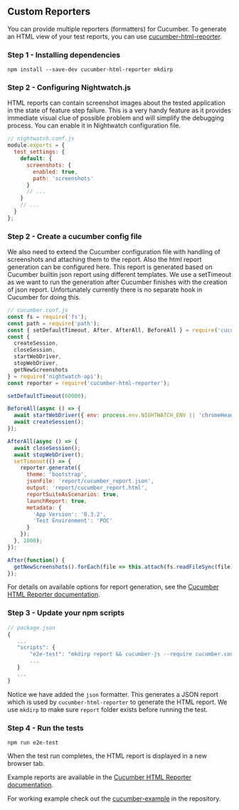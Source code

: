 ## Custom Reporters

You can provide multiple reporters (formatters) for Cucumber. To generate an HTML view of your test reports, you can use
[cucumber-html-reporter](https://github.com/gkushang/cucumber-html-reporter).

### Step 1 - Installing dependencies

```terminal
npm install --save-dev cucumber-html-reporter mkdirp
```

### Step 2 - Configuring Nightwatch.js

HTML reports can contain screenshot images about the tested application in the state of feature step failure. This is a very handy feature as it provides immediate visual clue of possible problem and will simplify the debugging process. You can enable it in Nightwatch configuration file.

```javascript
// nightwatch.conf.js
module.exports = {
  test_settings: {
    default: {
      screenshots: {
        enabled: true,
        path: 'screenshots'
      }
      // ...
    }
    // ...
  }
};
```

### Step 2 - Create a cucumber config file

We also need to extend the Cucumber configuration file with handling of screenshots and attaching them to the report. Also the html report generation can be configured here. This report is generated based on Cucumber builtin json report using different templates. We use a setTimeout as we want to run the generation after Cucumber finishes with the creation of json report. Unfortunately currently there is no separate hook in Cucumber for doing this.

```js
// cucumber.conf.js
const fs = require('fs');
const path = require('path');
const { setDefaultTimeout, After, AfterAll, BeforeAll } = require('cucumber');
const {
  createSession,
  closeSession,
  startWebDriver,
  stopWebDriver,
  getNewScreenshots
} = require('nightwatch-api');
const reporter = require('cucumber-html-reporter');

setDefaultTimeout(60000);

BeforeAll(async () => {
  await startWebDriver({ env: process.env.NIGHTWATCH_ENV || 'chromeHeadless' });
  await createSession();
});

AfterAll(async () => {
  await closeSession();
  await stopWebDriver();
  setTimeout(() => {
    reporter.generate({
      theme: 'bootstrap',
      jsonFile: 'report/cucumber_report.json',
      output: 'report/cucumber_report.html',
      reportSuiteAsScenarios: true,
      launchReport: true,
      metadata: {
        'App Version': '0.3.2',
        'Test Environment': 'POC'
      }
    });
  }, 1000);
});

After(function() {
  getNewScreenshots().forEach(file => this.attach(fs.readFileSync(file), 'image/png'));
});
```

For details on available options for report generation, see the
[Cucumber HTML Reporter documentation](https://github.com/gkushang/cucumber-html-reporter#usage).

### Step 3 - Update your npm scripts

```js
// package.json
{
   ...
   "scripts": {
       "e2e-test": "mkdirp report && cucumber-js --require cucumber.conf.js --require step-definitions --format node_modules/cucumber-pretty --format json:report/cucumber_report.json",
       ...
   }
   ...
}
```

Notice we have added the `json` formatter. This generates a JSON
report which is used by `cucumber-html-reporter` to generate the HTML report.
We use `mkdirp` to make sure `report` folder exists before running the test.

### Step 4 - Run the tests

```terminal
npm run e2e-test
```

When the test run completes, the HTML report is displayed in a new browser tab.

Example reports are available in the
[Cucumber HTML Reporter documentation](https://github.com/gkushang/cucumber-html-reporter#preview-of-html-reports).

For working example check out the [cucumber-example](https://github.com/mucsi96/nightwatch-api/tree/master/packages/cucumber-example) in the repository.
